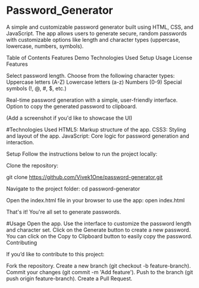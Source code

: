# Password_Generator

A simple and customizable password generator built using HTML, CSS, and JavaScript. The app allows users to generate secure, random passwords with customizable options like length and character types (uppercase, lowercase, numbers, symbols).

Table of Contents
  Features
  Demo
  Technologies Used
  Setup
  Usage
  License
  Features
  
Select password length.
  Choose from the following character types:
  Uppercase letters (A-Z)
  Lowercase letters (a-z)
  Numbers (0-9)
  Special symbols (!, @, #, $, etc.)
  
Real-time password generation with a simple, user-friendly interface.
Option to copy the generated password to clipboard.


(Add a screenshot if you'd like to showcase the UI)


#Technologies Used
HTML5: Markup structure of the app.
CSS3: Styling and layout of the app.
JavaScript: Core logic for password generation and interaction.

Setup
Follow the instructions below to run the project locally:

Clone the repository:

git clone https://github.com/Vivek1One/password-generator.git

Navigate to the project folder:
cd password-generator

Open the index.html file in your browser to use the app:
open index.html

That's it! You're all set to generate passwords.

#Usage
Open the app.
Use the interface to customize the password length and character set.
Click on the Generate button to create a new password.
You can click on the Copy to Clipboard button to easily copy the password.
Contributing

If you’d like to contribute to this project:

Fork the repository.
Create a new branch (git checkout -b feature-branch).
Commit your changes (git commit -m 'Add feature').
Push to the branch (git push origin feature-branch).
Create a Pull Request.

